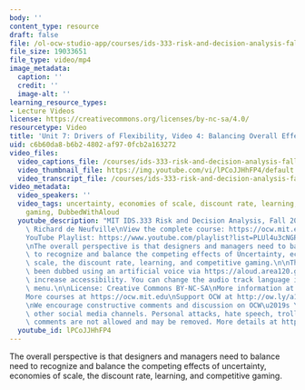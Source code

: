 ```yaml
---
body: ''
content_type: resource
draft: false
file: /ol-ocw-studio-app/courses/ids-333-risk-and-decision-analysis-fall-2021/unit-7-drivers-video-4_360p_16_9.mp4
file_size: 19033651
file_type: video/mp4
image_metadata:
  caption: ''
  credit: ''
  image-alt: ''
learning_resource_types:
- Lecture Videos
license: https://creativecommons.org/licenses/by-nc-sa/4.0/
resourcetype: Video
title: 'Unit 7: Drivers of Flexibility, Video 4: Balancing Overall Effect of Drivers'
uid: c6b60da8-b6b2-4802-af97-0fcb2a163272
video_files:
  video_captions_file: /courses/ids-333-risk-and-decision-analysis-fall-2021/13TzM56EmWNzDn0kRFaeVht21cbgo4TKd_transcript.webvtt
  video_thumbnail_file: https://img.youtube.com/vi/lPCoJJHhFP4/default.jpg
  video_transcript_file: /courses/ids-333-risk-and-decision-analysis-fall-2021/13TzM56EmWNzDn0kRFaeVht21cbgo4TKd_transcript.pdf
video_metadata:
  video_speakers: ''
  video_tags: uncertainty, economies of scale, discount rate, learning, competitive
    gaming, DubbedWithAloud
  youtube_description: "MIT IDS.333 Risk and Decision Analysis, Fall 2021\nInstructor:\
    \ Richard de Neufville\nView the complete course: https://ocw.mit.edu/courses/ids-333-risk-and-decision-analysis-fall-2021/\n\
    YouTube Playlist: https://www.youtube.com/playlist?list=PLUl4u3cNGP62jwhTqp8_1kwrkDkxZhpQC\n\
    \nThe overall perspective is that designers and managers need to balance need\
    \ to recognize and balance the competing effects of Uncertainty, economies of\
    \ scale, the discount rate, learning, and competitive gaming.\n\nThis video has\
    \ been dubbed using an artificial voice via https://aloud.area120.google.com to\
    \ increase accessibility. You can change the audio track language in the Settings\
    \ menu.\n\nLicense: Creative Commons BY-NC-SA\nMore information at https://ocw.mit.edu/terms\n\
    More courses at https://ocw.mit.edu\nSupport OCW at http://ow.ly/a1If50zVRlQ\n\
    \nWe encourage constructive comments and discussion on OCW\u2019s YouTube and\
    \ other social media channels. Personal attacks, hate speech, trolling, and inappropriate\
    \ comments are not allowed and may be removed. More details at https://ocw.mit.edu/comments."
  youtube_id: lPCoJJHhFP4
---
```

The overall perspective is that designers and managers need to balance need to recognize and balance the competing effects of uncertainty, economies of scale, the discount rate, learning, and competitive gaming.